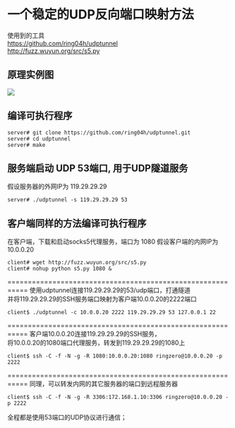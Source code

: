 # 一个稳定的UDP反向端口映射方法
使用到的工具  
https://github.com/ring04h/udptunnel  
http://fuzz.wuyun.org/src/s5.py  

## 原理实例图
![](https://github.com/ring04h/rtcp2udp/blob/master/portmap_.png?20160505)  

## 编译可执行程序
```
server# git clone https://github.com/ring04h/udptunnel.git 
server# cd udptunnel 
server# make
```

## 服务端启动 UDP 53端口, 用于UDP隧道服务
假设服务器的外网IP为 119.29.29.29
```
server# ./udptunnel -s 119.29.29.29 53
```

## 客户端同样的方法编译可执行程序
在客户端，下载和启动socks5代理服务，端口为 1080
假设客户端的内网IP为 10.0.0.20
```
client# wget http://fuzz.wuyun.org/src/s5.py
client# nohup python s5.py 1080 &
```
===========================================================
使用udptunnel连接119.29.29.29的53/udp端口，打通隧道  
并将119.29.29.29的SSH服务端口映射为客户端10.0.0.20的2222端口

```
client$ ./udptunnel -c 10.0.0.20 2222 119.29.29.29 53 127.0.0.1 22
```
===========================================================
客户端10.0.0.20连接119.29.29.29的SSH服务，  
将10.0.0.20的1080端口代理服务，转发到119.29.29.29的1080上  
```
client$ ssh -C -f -N -g -R 1080:10.0.0.20:1080 ringzero@10.0.0.20 -p 2222
```
===========================================================
同理，可以转发内网的其它服务器的端口到远程服务器
```
client$ ssh -C -f -N -g -R 3306:172.168.1.10:3306 ringzero@10.0.0.20 -p 2222
```

全程都是使用53端口的UDP协议进行通信；

